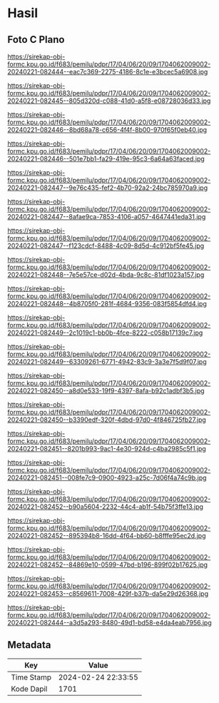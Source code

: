 # Hasil

## Foto C Plano

https://sirekap-obj-formc.kpu.go.id/f683/pemilu/pdpr/17/04/06/20/09/1704062009002-20240221-082444--eac7c369-2275-4186-8c1e-e3bcec5a6908.jpg

https://sirekap-obj-formc.kpu.go.id/f683/pemilu/pdpr/17/04/06/20/09/1704062009002-20240221-082445--805d320d-c088-41d0-a5f8-e08728036d33.jpg

https://sirekap-obj-formc.kpu.go.id/f683/pemilu/pdpr/17/04/06/20/09/1704062009002-20240221-082446--8bd68a78-c656-4f4f-8b00-970f65f0eb40.jpg

https://sirekap-obj-formc.kpu.go.id/f683/pemilu/pdpr/17/04/06/20/09/1704062009002-20240221-082446--501e7bb1-fa29-419e-95c3-6a64a63faced.jpg

https://sirekap-obj-formc.kpu.go.id/f683/pemilu/pdpr/17/04/06/20/09/1704062009002-20240221-082447--9e76c435-fef2-4b70-92a2-24bc785970a9.jpg

https://sirekap-obj-formc.kpu.go.id/f683/pemilu/pdpr/17/04/06/20/09/1704062009002-20240221-082447--8afae9ca-7853-4106-a057-4647441eda31.jpg

https://sirekap-obj-formc.kpu.go.id/f683/pemilu/pdpr/17/04/06/20/09/1704062009002-20240221-082447--f123cdcf-8488-4c09-8d5d-4c912bf5fe45.jpg

https://sirekap-obj-formc.kpu.go.id/f683/pemilu/pdpr/17/04/06/20/09/1704062009002-20240221-082448--7e5e57ce-d02d-4bda-9c8c-81df1023a157.jpg

https://sirekap-obj-formc.kpu.go.id/f683/pemilu/pdpr/17/04/06/20/09/1704062009002-20240221-082448--4b8705f0-281f-4684-9356-083f5854dfd4.jpg

https://sirekap-obj-formc.kpu.go.id/f683/pemilu/pdpr/17/04/06/20/09/1704062009002-20240221-082449--2c1019c1-bb0b-4fce-8222-c058b17139c7.jpg

https://sirekap-obj-formc.kpu.go.id/f683/pemilu/pdpr/17/04/06/20/09/1704062009002-20240221-082449--63309261-6771-4942-83c9-3a3e7f5d9f07.jpg

https://sirekap-obj-formc.kpu.go.id/f683/pemilu/pdpr/17/04/06/20/09/1704062009002-20240221-082450--a8d0e533-19f9-4397-8afa-b92c1adbf3b5.jpg

https://sirekap-obj-formc.kpu.go.id/f683/pemilu/pdpr/17/04/06/20/09/1704062009002-20240221-082450--b3390edf-320f-4dbd-97d0-4f846725fb27.jpg

https://sirekap-obj-formc.kpu.go.id/f683/pemilu/pdpr/17/04/06/20/09/1704062009002-20240221-082451--8201b993-9ac1-4e30-924d-c4ba2985c5f1.jpg

https://sirekap-obj-formc.kpu.go.id/f683/pemilu/pdpr/17/04/06/20/09/1704062009002-20240221-082451--008fe7c9-0900-4923-a25c-7d06f4a74c9b.jpg

https://sirekap-obj-formc.kpu.go.id/f683/pemilu/pdpr/17/04/06/20/09/1704062009002-20240221-082452--b90a5604-2232-44c4-ab1f-54b75f3ffe13.jpg

https://sirekap-obj-formc.kpu.go.id/f683/pemilu/pdpr/17/04/06/20/09/1704062009002-20240221-082452--895394b8-16dd-4f64-bb60-b8fffe95ec2d.jpg

https://sirekap-obj-formc.kpu.go.id/f683/pemilu/pdpr/17/04/06/20/09/1704062009002-20240221-082452--84869e10-0599-47bd-b196-899f02b17625.jpg

https://sirekap-obj-formc.kpu.go.id/f683/pemilu/pdpr/17/04/06/20/09/1704062009002-20240221-082453--c8569611-7008-429f-b37b-da5e29d26368.jpg

https://sirekap-obj-formc.kpu.go.id/f683/pemilu/pdpr/17/04/06/20/09/1704062009002-20240221-082444--a3d5a293-8480-49d1-bd58-e4da4eab7956.jpg


## Metadata

| Key        | Value               |
| ---------- | ------------------- |
| Time Stamp | 2024-02-24 22:33:55 |
| Kode Dapil | 1701                |



